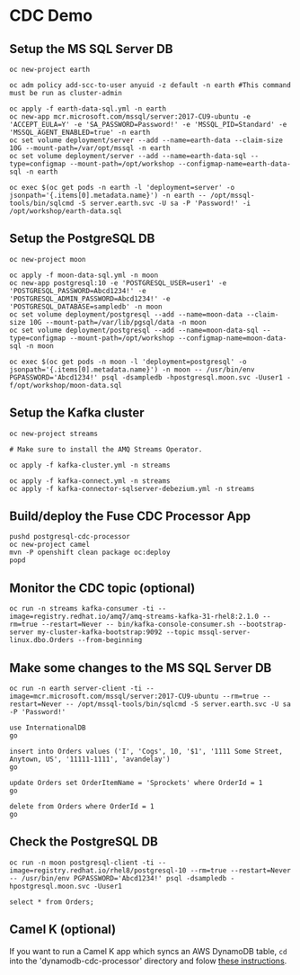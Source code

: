 # CDC Demo

## Setup the MS SQL Server DB

```
oc new-project earth

oc adm policy add-scc-to-user anyuid -z default -n earth #This command must be run as cluster-admin

oc apply -f earth-data-sql.yml -n earth
oc new-app mcr.microsoft.com/mssql/server:2017-CU9-ubuntu -e 'ACCEPT_EULA=Y' -e 'SA_PASSWORD=Password!' -e 'MSSQL_PID=Standard' -e 'MSSQL_AGENT_ENABLED=true' -n earth
oc set volume deployment/server --add --name=earth-data --claim-size 10G --mount-path=/var/opt/mssql -n earth
oc set volume deployment/server --add --name=earth-data-sql --type=configmap --mount-path=/opt/workshop --configmap-name=earth-data-sql -n earth

oc exec $(oc get pods -n earth -l 'deployment=server' -o jsonpath='{.items[0].metadata.name}') -n earth -- /opt/mssql-tools/bin/sqlcmd -S server.earth.svc -U sa -P 'Password!' -i /opt/workshop/earth-data.sql
```

## Setup the PostgreSQL DB

```
oc new-project moon

oc apply -f moon-data-sql.yml -n moon
oc new-app postgresql:10 -e 'POSTGRESQL_USER=user1' -e 'POSTGRESQL_PASSWORD=Abcd1234!' -e 'POSTGRESQL_ADMIN_PASSWORD=Abcd1234!' -e 'POSTGRESQL_DATABASE=sampledb' -n moon
oc set volume deployment/postgresql --add --name=moon-data --claim-size 10G --mount-path=/var/lib/pgsql/data -n moon
oc set volume deployment/postgresql --add --name=moon-data-sql --type=configmap --mount-path=/opt/workshop --configmap-name=moon-data-sql -n moon

oc exec $(oc get pods -n moon -l 'deployment=postgresql' -o jsonpath='{.items[0].metadata.name}') -n moon -- /usr/bin/env PGPASSWORD='Abcd1234!' psql -dsampledb -hpostgresql.moon.svc -Uuser1 -f/opt/workshop/moon-data.sql
```

## Setup the Kafka cluster

```
oc new-project streams

# Make sure to install the AMQ Streams Operator.

oc apply -f kafka-cluster.yml -n streams

oc apply -f kafka-connect.yml -n streams
oc apply -f kafka-connector-sqlserver-debezium.yml -n streams
```

## Build/deploy the Fuse CDC Processor App

```
pushd postgresql-cdc-processor
oc new-project camel
mvn -P openshift clean package oc:deploy
popd
```

## Monitor the CDC topic (optional)

```
oc run -n streams kafka-consumer -ti --image=registry.redhat.io/amq7/amq-streams-kafka-31-rhel8:2.1.0 --rm=true --restart=Never -- bin/kafka-console-consumer.sh --bootstrap-server my-cluster-kafka-bootstrap:9092 --topic mssql-server-linux.dbo.Orders --from-beginning
```

## Make some changes to the MS SQL Server DB

```
oc run -n earth server-client -ti --image=mcr.microsoft.com/mssql/server:2017-CU9-ubuntu --rm=true --restart=Never -- /opt/mssql-tools/bin/sqlcmd -S server.earth.svc -U sa -P 'Password!'
```

```
use InternationalDB
go

insert into Orders values ('I', 'Cogs', 10, '$1', '1111 Some Street, Anytown, US', '11111-1111', 'avandelay')
go

update Orders set OrderItemName = 'Sprockets' where OrderId = 1
go

delete from Orders where OrderId = 1
go
```

## Check the PostgreSQL DB

```
oc run -n moon postgresql-client -ti --image=registry.redhat.io/rhel8/postgresql-10 --rm=true --restart=Never -- /usr/bin/env PGPASSWORD='Abcd1234!' psql -dsampledb -hpostgresql.moon.svc -Uuser1
```

```
select * from Orders;
```

## Camel K (optional)

If you want to run a Camel K app which syncs an AWS DynamoDB table, `cd` into the 'dynamodb-cdc-processor' directory and folow [these instructions](./dynamodb-cdc-processor/README.md).
